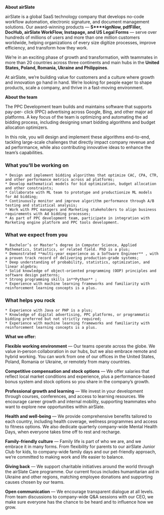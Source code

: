 **About airSlate**

airSlate is a global SaaS technology company that develops no-code workflow
automation, electronic signature, and document management solutions. Our
award-winning products — **S****ignNow, pdfFiller, DocHub, airSlate WorkFlow,
Instapage, and US Legal Forms** — serve over hundreds of millions of users and
more than one million customers worldwide, helping organizations of every size
digitize processes, improve efficiency, and transform how they work.

We’re in an exciting phase of growth and transformation, with teammates in
more than 20 countries across three continents and main hubs in the **United
States, Poland, Romania, Ukraine and Philippines**.

At airSlate, we’re building value for customers and a culture where growth and
innovation go hand in hand. We’re looking for people eager to shape products,
scale a company, and thrive in a fast-moving environment.

**About the team**

The PPC Development team builds and maintains software that supports pay-per-
click (PPC) advertising across Google, Bing, and other major ad platforms. A
key focus of the team is optimizing and automating the ad bidding process,
including designing smart bidding algorithms and budget allocation optimizers.

In this role, you will design and implement these algorithms end-to-end,
tackling large-scale challenges that directly impact company revenue and ad
performance, while also contributing innovative ideas to enhance the team’s
capabilities.

### What you’ll be working on

    * Design and implement bidding algorithms that optimize CAC, CPA, CTR, and other performance metrics across ad platforms;
    * Develop mathematical models for bid optimization, budget allocation and other constraints;
    * Collaborate with ML team to prototype and productionize ML models for Ad bidding;
    * Continuously monitor and improve algorithm performance through A/B testing and statistical analysis;
    * Work with PPC managers and Marketing stakeholders to align business requirements with Ad bidding processes;
    * As part of PPC development team, participate in integration with Marketing engine platform and PPC tools development.

### What we expect from you

    * Bachelor’s or Master’s degree in Computer Science, Applied Mathematics, Statistics, or related field. PhD is a plus;
    * Demonstrated **multi-year experience as a Software Engineer** , with a proven track record of delivering production-grade systems;
    * Deep understanding of probability, statistics, optimization, and linear algebra;
    * Solid knowledge of object-oriented programming (OOP) principles and software design patterns;
    * Strong programming skills in**Python** ;
    * Experience with machine learning frameworks and familiarity with reinforcement learning concepts is a plus.

### What helps you rock

    * Experience with Java or PHP is a plus;
    * Knowledge of digital advertising, PPC platforms, or programmatic bidding preferred but not strictly required;
    * Experience with machine learning frameworks and familiarity with reinforcement learning concepts is a plus.

**What we offer:**

**Flexible working environment** — Our teams operate across the globe. We
value in‑person collaboration in our hubs, but we also embrace remote and
hybrid working. You can work from one of our offices in the United States,
Poland, Romania or Ukraine, or remotely from many countries.

**Competitive compensation and stock options** — We offer salaries that
reflect local market conditions and experience, plus a performance-based bonus
system and stock options so you share in the company’s growth.

**Professional growth and learning** — We invest in your development through
courses, conferences, and access to learning resources. We encourage career
growth and internal mobility, supporting teammates who want to explore new
opportunities within airSlate.

**Health and well‑being** — We provide comprehensive benefits tailored to each
country, including health coverage, wellness programmes and access to fitness
options. We also dedicate quarterly company-wide Mental Health Days, when
everyone takes time off to rest and recharge.

**Family‑friendly culture** — Family life is part of who we are, and we
embrace it in many forms. From flexibility for parents to our airSlate Junior
Club for kids, to company-wide family days and our pet-friendly approach,
we’re committed to making work and life easier to balance.

**Giving back** — We support charitable initiatives around the world through
the airSlate Care programme. Our current focus includes humanitarian aid in
Ukraine and other regions, matching employee donations and supporting causes
chosen by our teams.

**Open communication** — We encourage transparent dialogue at all levels. From
team discussions to company-wide Q&A sessions with our CEO, we make sure
everyone has the chance to be heard and to influence how we grow.